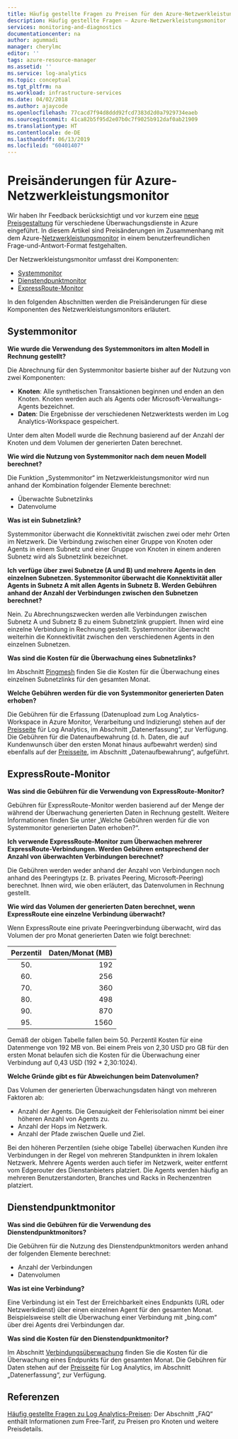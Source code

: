 ```yaml
---
title: Häufig gestellte Fragen zu Preisen für den Azure-Netzwerkleistungsmonitor | Microsoft-Dokumentation
description: Häufig gestellte Fragen – Azure-Netzwerkleistungsmonitor
services: monitoring-and-diagnostics
documentationcenter: na
author: agummadi
manager: cherylmc
editor: ''
tags: azure-resource-manager
ms.assetid: ''
ms.service: log-analytics
ms.topic: conceptual
ms.tgt_pltfrm: na
ms.workload: infrastructure-services
ms.date: 04/02/2018
ms.author: ajaycode
ms.openlocfilehash: 77cacd7f94d8ddd92fcd7383d2d0a7929734eaeb
ms.sourcegitcommit: 41ca82b5f95d2e07b0c7f9025b912daf0ab21909
ms.translationtype: HT
ms.contentlocale: de-DE
ms.lasthandoff: 06/13/2019
ms.locfileid: "60401407"
---
```

# <a name="pricing-changes-for-azure-network-performance-monitor"></a>Preisänderungen für Azure-Netzwerkleistungsmonitor

Wir haben Ihr Feedback berücksichtigt und vor kurzem eine [neue Preisgestaltung](https://azure.microsoft.com/blog/introducing-a-new-way-to-purchase-azure-monitoring-services/) für verschiedene Überwachungsdienste in Azure eingeführt. In diesem Artikel sind Preisänderungen im Zusammenhang mit dem Azure-[Netzwerkleistungsmonitor](https://docs.microsoft.com/azure/networking/network-monitoring-overview) in einem benutzerfreundlichen Frage-und-Antwort-Format festgehalten.

Der Netzwerkleistungsmonitor umfasst drei Komponenten:
* [Systemmonitor](https://docs.microsoft.com/azure/networking/network-monitoring-overview#performance-monitor)
* [Dienstendpunktmonitor](https://docs.microsoft.com/azure/networking/network-monitoring-overview)
* [ExpressRoute-Monitor](https://docs.microsoft.com/azure/networking/network-monitoring-overview#expressroute-monitor)

In den folgenden Abschnitten werden die Preisänderungen für diese Komponenten des Netzwerkleistungsmonitors erläutert.

## <a name="performance-monitor"></a>Systemmonitor

**Wie wurde die Verwendung des Systemmonitors im alten Modell in Rechnung gestellt?**

Die Abrechnung für den Systemmonitor basierte bisher auf der Nutzung von zwei Komponenten:
* **Knoten**: Alle synthetischen Transaktionen beginnen und enden an den Knoten. Knoten werden auch als Agents oder Microsoft-Verwaltungs-Agents bezeichnet.
* **Daten**: Die Ergebnisse der verschiedenen Netzwerktests werden im Log Analytics-Workspace gespeichert.

Unter dem alten Modell wurde die Rechnung basierend auf der Anzahl der Knoten und dem Volumen der generierten Daten berechnet. 

**Wie wird die Nutzung von Systemmonitor nach dem neuen Modell berechnet?**

Die Funktion „Systemmonitor“ im Netzwerkleistungsmonitor wird nun anhand der Kombination folgender Elemente berechnet: 

* Überwachte Subnetzlinks
* Datenvolume

**Was ist ein Subnetzlink?**

Systemmonitor überwacht die Konnektivität zwischen zwei oder mehr Orten im Netzwerk. Die Verbindung zwischen einer Gruppe von Knoten oder Agents in einem Subnetz und einer Gruppe von Knoten in einem anderen Subnetz wird als Subnetzlink bezeichnet.

**Ich verfüge über zwei Subnetze (A und B) und mehrere Agents in den einzelnen Subnetzen. Systemmonitor überwacht die Konnektivität aller Agents in Subnetz A mit allen Agents in Subnetz B. Werden Gebühren anhand der Anzahl der Verbindungen zwischen den Subnetzen berechnet?**

Nein. Zu Abrechnungszwecken werden alle Verbindungen zwischen Subnetz A und Subnetz B zu einem Subnetzlink gruppiert. Ihnen wird eine einzelne Verbindung in Rechnung gestellt. Systemmonitor überwacht weiterhin die Konnektivität zwischen den verschiedenen Agents in den einzelnen Subnetzen.

**Was sind die Kosten für die Überwachung eines Subnetzlinks?**

Im Abschnitt [Pingmesh](https://azure.microsoft.com/pricing/details/network-watcher/) finden Sie die Kosten für die Überwachung eines einzelnen Subnetzlinks für den gesamten Monat.

**Welche Gebühren werden für die von Systemmonitor generierten Daten erhoben?**

Die Gebühren für die Erfassung (Datenupload zum Log Analytics-Workspace in Azure Monitor, Verarbeitung und Indizierung) stehen auf der [Preisseite](https://azure.microsoft.com/pricing/details/log-analytics/) für Log Analytics, im Abschnitt „Datenerfassung“, zur Verfügung. Die Gebühren für die Datenaufbewahrung (d. h. Daten, die auf Kundenwunsch über den ersten Monat hinaus aufbewahrt werden) sind ebenfalls auf der [Preisseite](https://azure.microsoft.com/pricing/details/log-analytics/), im Abschnitt „Datenaufbewahrung“, aufgeführt.


## <a name="expressroute-monitor"></a>ExpressRoute-Monitor

**Was sind die Gebühren für die Verwendung von ExpressRoute-Monitor?**

Gebühren für ExpressRoute-Monitor werden basierend auf der Menge der während der Überwachung generierten Daten in Rechnung gestellt. Weitere Informationen finden Sie unter „Welche Gebühren werden für die von Systemmonitor generierten Daten erhoben?“.

**Ich verwende ExpressRoute-Monitor zum Überwachen mehrerer ExpressRoute-Verbindungen. Werden Gebühren entsprechend der Anzahl von überwachten Verbindungen berechnet?**

Die Gebühren werden weder anhand der Anzahl von Verbindungen noch anhand des Peeringtyps (z. B. privates Peering, Microsoft-Peering) berechnet. Ihnen wird, wie oben erläutert, das Datenvolumen in Rechnung gestellt.

**Wie wird das Volumen der generierten Daten berechnet, wenn ExpressRoute eine einzelne Verbindung überwacht?**

Wenn ExpressRoute eine private Peeringverbindung überwacht, wird das Volumen der pro Monat generierten Daten wie folgt berechnet:

|Perzentil      |Daten/Monat (MB)|
| :---:          |           ---:|
|50\.<sup></sup> |            192|
|60\.<sup></sup> |            256|
|70\.<sup></sup> |            360|
|80\.<sup></sup> |            498|
|90\.<sup></sup> |            870|
|95\.<sup></sup> |           1560|


Gemäß der obigen Tabelle fallen beim 50. Perzentil Kosten für eine Datenmenge von 192 MB von. Bei einem Preis von 2,30 USD pro GB für den ersten Monat belaufen sich die Kosten für die Überwachung einer Verbindung auf 0,43 USD (192 * 2,30:1024).

**Welche Gründe gibt es für Abweichungen beim Datenvolumen?**

Das Volumen der generierten Überwachungsdaten hängt von mehreren Faktoren ab:
* Anzahl der Agents. Die Genauigkeit der Fehlerisolation nimmt bei einer höheren Anzahl von Agents zu.
* Anzahl der Hops im Netzwerk.
* Anzahl der Pfade zwischen Quelle und Ziel.

Bei den höheren Perzentilen (siehe obige Tabelle) überwachen Kunden ihre Verbindungen in der Regel von mehreren Standpunkten in ihrem lokalen Netzwerk. Mehrere Agents werden auch tiefer im Netzwerk, weiter entfernt vom Edgerouter des Dienstanbieters platziert. Die Agents werden häufig an mehreren Benutzerstandorten, Branches und Racks in Rechenzentren platziert.

## <a name="service-endpoint-monitor"></a>Dienstendpunktmonitor

**Was sind die Gebühren für die Verwendung des Dienstendpunktmonitors?**

Die Gebühren für die Nutzung des Dienstendpunktmonitors werden anhand der folgenden Elemente berechnet:
* Anzahl der Verbindungen
* Datenvolumen

**Was ist eine Verbindung?**

Eine Verbindung ist ein Test der Erreichbarkeit eines Endpunkts (URL oder Netzwerkdienst) über einen einzelnen Agent für den gesamten Monat. Beispielsweise stellt die Überwachung einer Verbindung mit „bing.com“ über drei Agents drei Verbindungen dar.

**Was sind die Kosten für den Dienstendpunktmonitor?**

Im Abschnitt [Verbindungsüberwachung](https://azure.microsoft.com/pricing/details/network-watcher/) finden Sie die Kosten für die Überwachung eines Endpunkts für den gesamten Monat. Die Gebühren für Daten stehen auf der [Preisseite](https://azure.microsoft.com/pricing/details/log-analytics/) für Log Analytics, im Abschnitt „Datenerfassung“, zur Verfügung.

## <a name="references"></a>Referenzen

[Häufig gestellte Fragen zu Log Analytics-Preisen](https://azure.microsoft.com/pricing/details/log-analytics/): Der Abschnitt „FAQ“ enthält Informationen zum Free-Tarif, zu Preisen pro Knoten und weitere Preisdetails.

